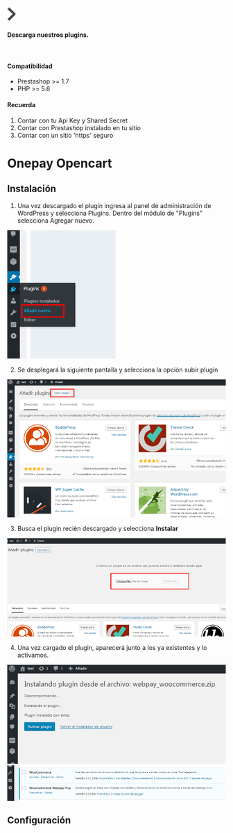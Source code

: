 <div class="data-menu-side-right">
  <div class="btn-side-right"><span><img src="/images/navbar.png"></span></div>
  <div class="block-cantainer">
    <h4>Descarga nuestros plugins.</h4>
    <br>
    <h4>Compatibilidad</h4>
    <ul>
      <li>Prestashop >= 1.7</li>
      <li>PHP >= 5.6</li>
    </ul>
    <h4>Recuerda</h4>
    <ol>
      <li>Contar con tu Api Key y Shared Secret</li>
      <li>Contar con Prestashop instalado en tu sitio</li>
      <li>Contar con un sitio 'https' seguro</li>
    </ol>
  </div>
</div>

<h1 class="toc-ignore">Onepay Opencart</h1>
<h1 style="display: none;">Onepay</h1>

## Instalación

1. Una vez descargado el plugin ingresa al panel de administración de WordPress y selecciona Plugins.
Dentro del módulo de "Plugins" selecciona Agregar nuevo.

<img src="/images/plug/woo/webpay/01.png" class="rounded mx-auto d-block">

2. Se desplegará la siguiente pantalla y selecciona la opción subir plugin

<img src="/images/plug/woo/webpay/02.png" class="rounded mx-auto d-block">

3. Busca el plugin recién descargado y selecciona **Instalar**

<img src="/images/plug/woo/webpay/03.png" class="rounded mx-auto d-block">

4. Una vez cargado el plugin, aparecerá junto a los ya existentes y lo activamos.

<img src="/images/plug/woo/webpay/04.png" class="rounded mx-auto d-block"/>

<img src="/images/plug/woo/webpay/05.png" class="rounded mx-auto d-block"/>

## Configuración
